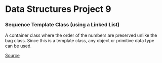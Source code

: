 # Data Structures Project 9

### Sequence Template Class (using a Linked List)

A container class where the order of the numbers are preserved unlike the bag class. 
Since this is a template class, any object or primitive data type can be used.

[Source](https://www.cs.colorado.edu/~main/projects/chap06b.html "Click me for more information!")